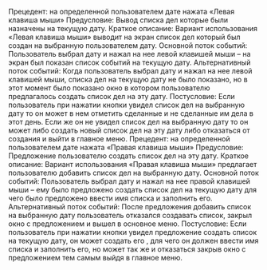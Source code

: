 Прецедент:
на определенной пользователем дате нажата «Левая клавиша мыши»
Предусловие:
Вывод списка дел которые были назначены на текущую дату.
Краткое описание:
Вариант использования «Левая клавиша мыши» выводит на экран список дел который был создан на выбранную пользователем дату.
Основной поток событий:
Пользователь выбрал дату и нажал на нее левой клавишей мыши – на экран был показан список событий на текущую дату.
Альтернативный поток событий:
Когда пользователь выбрал дату и нажал на нее левой клавишей мыши, списка дел на текущую дату не было показано, но в этот момент было показано окно в котором пользователю предлагалось создать список дел на эту дату.
Постусловие:
Если пользователь при нажатии кнопки увидел список дел на выбранную дату то он может в нем отметить сделанные и не сделанные им дела в этот день. Если же он не увидел список дел на выбранную дату то он может либо создать новый список дел на эту дату либо отказаться от создания и выйти в главное меню. 
Прецедент:
на определенной пользователем  дате нажата «Правая клавиша мыши»
Предусловие:
Предложение пользователю создать список дел на эту дату.
Краткое описание:
Вариант использования «Правая клавиша мыши»  предлагает пользователю добавить список дел на выбранную дату.
Основной поток событий:
Пользователь выбрал дату и нажал на нее правой  клавишей мыши – ему было предложено создать список дел на текущую дату для чего было предложено ввести имя списка и заполнить его.
Альтернативный поток событий:
После предложения добавить список на выбранную дату пользователь отказался создавать список, закрыл окно с предложением  и вышел в основное меню.
Постусловие:
Если пользователь при нажатии кнопки  увидел предложение создать список на текущую дату, он может создать его , для чего он должен ввести имя списка и заполнить его, но может так же и отказаться закрыв окно с предложением тем самым  выйдя в главное меню.






